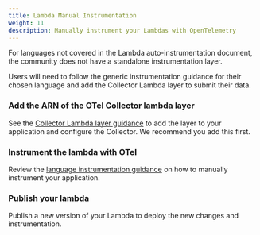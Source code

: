 ```yaml
---
title: Lambda Manual Instrumentation
weight: 11
description: Manually instrument your Lambdas with OpenTelemetry
---
```


For languages not covered in the Lambda auto-instrumentation document, the
community does not have a standalone instrumentation layer.

Users will need to follow the generic instrumentation guidance for their chosen
language and add the Collector Lambda layer to submit their data.

### Add the ARN of the OTel Collector lambda layer

See the [Collector Lambda layer guidance](../lambda-collector/) to add the layer
to your application and configure the Collector. We recommend you add this
first.

### Instrument the lambda with OTel

Review the [language instrumentation guidance](/docs/languages/) on how to
manually instrument your application.

### Publish your lambda

Publish a new version of your Lambda to deploy the new changes and
instrumentation.
